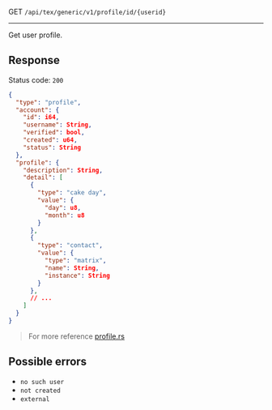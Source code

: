 GET `/api/tex/generic/v1/profile/id/{userid}`

---

Get user profile.

## Response

Status code: `200`

```json
{
  "type": "profile",
  "account": {
    "id": i64,
    "username": String,
    "verified": bool,
    "created": u64,
    "status": String
  },
  "profile": {
    "description": String,
    "detail": [
      {
        "type": "cake day",
        "value": {
          "day": u8,
          "month": u8
        }
      },
      {
        "type": "contact",
        "value": {
          "type": "matrix",
          "name": String,
          "instance": String
        }
      },
      // ...
    ]
  }
}
```

> For more reference [profile.rs](https://github.com/GoodMorning-Network/rust-bindings/blob/master/src/structs/profile.rs)

## Possible errors

- `no such user`
- `not created`
- `external`
